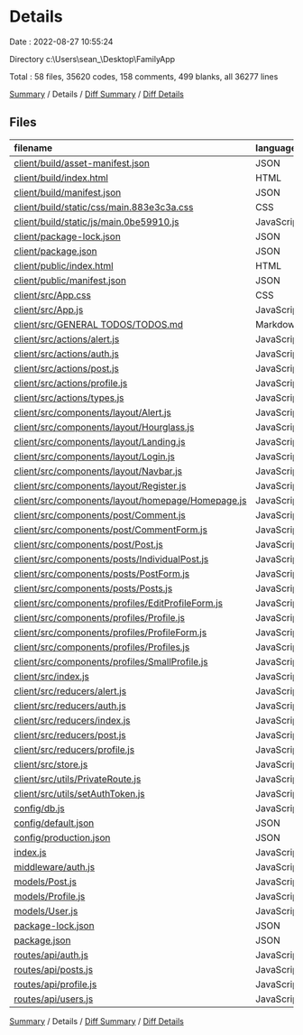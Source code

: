 # Details

Date : 2022-08-27 10:55:24

Directory c:\\Users\\sean_\\Desktop\\FamilyApp

Total : 58 files,  35620 codes, 158 comments, 499 blanks, all 36277 lines

[Summary](results.md) / Details / [Diff Summary](diff.md) / [Diff Details](diff-details.md)

## Files
| filename | language | code | comment | blank | total |
| :--- | :--- | ---: | ---: | ---: | ---: |
| [client/build/asset-manifest.json](/client/build/asset-manifest.json) | JSON | 14 | 0 | 0 | 14 |
| [client/build/index.html](/client/build/index.html) | HTML | 1 | 0 | 0 | 1 |
| [client/build/manifest.json](/client/build/manifest.json) | JSON | 25 | 0 | 1 | 26 |
| [client/build/static/css/main.883e3c3a.css](/client/build/static/css/main.883e3c3a.css) | CSS | 1 | 1 | 0 | 2 |
| [client/build/static/js/main.0be59910.js](/client/build/static/js/main.0be59910.js) | JavaScript | 1 | 2 | 0 | 3 |
| [client/package-lock.json](/client/package-lock.json) | JSON | 28,933 | 0 | 1 | 28,934 |
| [client/package.json](/client/package.json) | JSON | 50 | 0 | 1 | 51 |
| [client/public/index.html](/client/public/index.html) | HTML | 29 | 2 | 5 | 36 |
| [client/public/manifest.json](/client/public/manifest.json) | JSON | 25 | 0 | 1 | 26 |
| [client/src/App.css](/client/src/App.css) | CSS | 453 | 18 | 75 | 546 |
| [client/src/App.js](/client/src/App.js) | JavaScript | 53 | 1 | 15 | 69 |
| [client/src/GENERAL TODOS/TODOS.md](/client/src/GENERAL%20TODOS/TODOS.md) | Markdown | 13 | 0 | 2 | 15 |
| [client/src/actions/alert.js](/client/src/actions/alert.js) | JavaScript | 10 | 0 | 3 | 13 |
| [client/src/actions/auth.js](/client/src/actions/auth.js) | JavaScript | 83 | 4 | 16 | 103 |
| [client/src/actions/post.js](/client/src/actions/post.js) | JavaScript | 163 | 8 | 23 | 194 |
| [client/src/actions/profile.js](/client/src/actions/profile.js) | JavaScript | 83 | 20 | 18 | 121 |
| [client/src/actions/types.js](/client/src/actions/types.js) | JavaScript | 21 | 0 | 6 | 27 |
| [client/src/components/layout/Alert.js](/client/src/components/layout/Alert.js) | JavaScript | 19 | 0 | 5 | 24 |
| [client/src/components/layout/Hourglass.js](/client/src/components/layout/Hourglass.js) | JavaScript | 12 | 1 | 4 | 17 |
| [client/src/components/layout/Landing.js](/client/src/components/layout/Landing.js) | JavaScript | 22 | 0 | 2 | 24 |
| [client/src/components/layout/Login.js](/client/src/components/layout/Login.js) | JavaScript | 73 | 1 | 14 | 88 |
| [client/src/components/layout/Navbar.js](/client/src/components/layout/Navbar.js) | JavaScript | 54 | 0 | 8 | 62 |
| [client/src/components/layout/Register.js](/client/src/components/layout/Register.js) | JavaScript | 104 | 1 | 16 | 121 |
| [client/src/components/layout/homepage/Homepage.js](/client/src/components/layout/homepage/Homepage.js) | JavaScript | 46 | 0 | 8 | 54 |
| [client/src/components/post/Comment.js](/client/src/components/post/Comment.js) | JavaScript | 30 | 0 | 13 | 43 |
| [client/src/components/post/CommentForm.js](/client/src/components/post/CommentForm.js) | JavaScript | 47 | 0 | 12 | 59 |
| [client/src/components/post/Post.js](/client/src/components/post/Post.js) | JavaScript | 48 | 0 | 8 | 56 |
| [client/src/components/posts/IndividualPost.js](/client/src/components/posts/IndividualPost.js) | JavaScript | 60 | 0 | 5 | 65 |
| [client/src/components/posts/PostForm.js](/client/src/components/posts/PostForm.js) | JavaScript | 58 | 0 | 10 | 68 |
| [client/src/components/posts/Posts.js](/client/src/components/posts/Posts.js) | JavaScript | 46 | 0 | 6 | 52 |
| [client/src/components/profiles/EditProfileForm.js](/client/src/components/profiles/EditProfileForm.js) | JavaScript | 183 | 1 | 29 | 213 |
| [client/src/components/profiles/Profile.js](/client/src/components/profiles/Profile.js) | JavaScript | 38 | 0 | 7 | 45 |
| [client/src/components/profiles/ProfileForm.js](/client/src/components/profiles/ProfileForm.js) | JavaScript | 212 | 1 | 39 | 252 |
| [client/src/components/profiles/Profiles.js](/client/src/components/profiles/Profiles.js) | JavaScript | 49 | 0 | 12 | 61 |
| [client/src/components/profiles/SmallProfile.js](/client/src/components/profiles/SmallProfile.js) | JavaScript | 25 | 0 | 4 | 29 |
| [client/src/index.js](/client/src/index.js) | JavaScript | 9 | 0 | 5 | 14 |
| [client/src/reducers/alert.js](/client/src/reducers/alert.js) | JavaScript | 13 | 0 | 3 | 16 |
| [client/src/reducers/auth.js](/client/src/reducers/auth.js) | JavaScript | 50 | 0 | 5 | 55 |
| [client/src/reducers/index.js](/client/src/reducers/index.js) | JavaScript | 11 | 0 | 2 | 13 |
| [client/src/reducers/post.js](/client/src/reducers/post.js) | JavaScript | 78 | 0 | 4 | 82 |
| [client/src/reducers/profile.js](/client/src/reducers/profile.js) | JavaScript | 39 | 0 | 4 | 43 |
| [client/src/store.js](/client/src/store.js) | JavaScript | 12 | 0 | 5 | 17 |
| [client/src/utils/PrivateRoute.js](/client/src/utils/PrivateRoute.js) | JavaScript | 15 | 0 | 5 | 20 |
| [client/src/utils/setAuthToken.js](/client/src/utils/setAuthToken.js) | JavaScript | 9 | 0 | 3 | 12 |
| [config/db.js](/config/db.js) | JavaScript | 13 | 2 | 6 | 21 |
| [config/default.json](/config/default.json) | JSON | 4 | 0 | 0 | 4 |
| [config/production.json](/config/production.json) | JSON | 4 | 0 | 0 | 4 |
| [index.js](/index.js) | JavaScript | 24 | 6 | 9 | 39 |
| [middleware/auth.js](/middleware/auth.js) | JavaScript | 15 | 3 | 2 | 20 |
| [models/Post.js](/models/Post.js) | JavaScript | 51 | 0 | 3 | 54 |
| [models/Profile.js](/models/Profile.js) | JavaScript | 52 | 0 | 3 | 55 |
| [models/User.js](/models/User.js) | JavaScript | 22 | 0 | 3 | 25 |
| [package-lock.json](/package-lock.json) | JSON | 3,682 | 0 | 1 | 3,683 |
| [package.json](/package.json) | JSON | 28 | 0 | 1 | 29 |
| [routes/api/auth.js](/routes/api/auth.js) | JavaScript | 64 | 14 | 11 | 89 |
| [routes/api/posts.js](/routes/api/posts.js) | JavaScript | 167 | 28 | 21 | 216 |
| [routes/api/profile.js](/routes/api/profile.js) | JavaScript | 116 | 32 | 23 | 171 |
| [routes/api/users.js](/routes/api/users.js) | JavaScript | 58 | 12 | 11 | 81 |

[Summary](results.md) / Details / [Diff Summary](diff.md) / [Diff Details](diff-details.md)